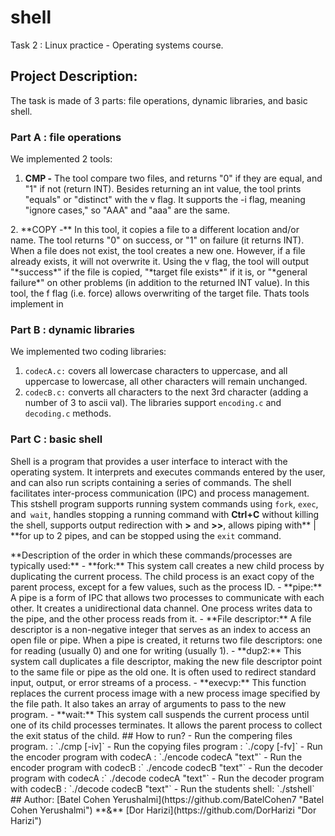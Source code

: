 # shell</div>
Task 2 : Linux practice - Operating systems course.</div>
## Project Description:</div>
The task is made of 3 parts: file operations, dynamic libraries, and basic shell.</div>
### **Part A : file operations**</div>
We implemented 2 tools:</div>
1. **CMP -** The tool compare two files, and returns "0" if they are equal, and "1" if not (return INT). Besides returning an int value, the tool prints "equals" or "distinct" with the v flag. It supports the -i flag, meaning "ignore cases," so "AAA" and "aaa" are the same.</div>
</div>
2.  **COPY -** In this tool, it copies a file to a different location and/or name.</div>
The tool returns "0" on success, or "1" on failure (it returns INT).
When a file does not exist, the tool creates a new one. However, if a file already exists, it will not overwrite it.</div>
Using the v flag, the tool will output "*success*" if the file is copied, "*target file exists*" if it is, or "*general failure*" on other problems (in addition to the returned INT value).
In this tool, the f flag (i.e. force) allows overwriting of the target file.</div>
Thats tools implement in </div>

### **Part B : dynamic libraries**</div>
We implemented two coding libraries:</div>
1. `codecA.c:` covers all lowercase characters to uppercase, and all uppercase to lowercase, all other characters will remain unchanged. </div>
2.  `codecB.c:` converts all characters to the next 3rd character (adding a number of 3 to ascii val). </div>
The libraries support `encoding.c` and `decoding.c` methods.</div>

### Part C : basic shell
Shell is a program that provides a user interface to interact with the operating system. It interprets and executes commands entered by the user, and can also run scripts containing a series of commands.</div>  The shell facilitates inter-process communication (IPC) and process management.</div>
This stshell program supports running system commands using `fork`, `exec`, and` wait`, handles stopping a running command with **Ctrl+C** without killing the shell, supports output redirection with **>** and **>>**, allows piping with** | **for up to 2 pipes, and can be stopped using the `exit` command.</div>
</div>
**Description of the order in which these commands/processes are typically used:** </div>
- **fork:** This system call creates a new child process by duplicating the current process.</div> The child process is an exact copy of the parent process, except for a few values, such as the process ID.</div>
- **pipe:** A pipe is a form of IPC that allows two processes to communicate with each other. It creates a unidirectional data channel. One process writes data to the pipe, and the other process reads from it.</div>
- **File descriptor:** A file descriptor is a non-negative integer that serves as an index to access an open file or pipe. When a pipe is created, it returns two file descriptors: one for reading (usually 0) and one for writing (usually 1).</div>
- **dup2:** This system call duplicates a file descriptor, making the new file descriptor point to the same file or pipe as the old one. It is often used to redirect standard input, output, or error streams of a process.</div>
- **execvp:** This function replaces the current process image with a new process image specified by the file path. It also takes an array of arguments to pass to the new program.</div>
- **wait:** This system call suspends the current process until one of its child processes terminates. It allows the parent process to collect the exit status of the child.</div>
</div>
## How to run?</div>
- Run the compering files program. : `./cmp<file1> <file2> [-iv]`</div>
- Run the copying files program : `./copy<src> <dest> [-fv]`</div>
- Run the encoder program with codecA : `./encode codecA "text"`</div>
- Run the encoder program with codecB :` ./encode codecB "text"` </div>
- Run the decoder program with codecA :` ./decode codecA "text"`</div>
- Run the decoder program with codecB : `./decode codecB "text"`</div>
- Run the students shell: `./stshell`</div>
</div>
## Author: </div>
[Batel Cohen Yerushalmi](https://github.com/BatelCohen7 "Batel Cohen Yerushalmi") **&** [Dor Harizi](https://github.com/DorHarizi "Dor Harizi")
